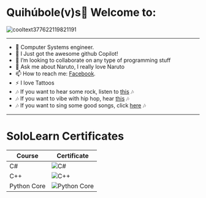 # Quihúbole(v)s👋 Welcome to: 

![cooltext377622119821191](https://user-images.githubusercontent.com/79481900/109228647-0003e180-7777-11eb-9281-fe789966b412.gif)

----

- 🔭 Computer Systems engineer.
- 🌱 I Just got the awesome github Copilot!
- 👯 I’m looking to collaborate on any type of programming stuff
- 💬 Ask me about Naruto, I really love Naruto
- 📫 How to reach me: <a href="https://www.facebook.com/Merio.UwU/">Facebook</a>.
- ⚡ I love Tattoos
- 🎶 If you want to hear some rock, listen to <a href="https://open.spotify.com/playlist/6xgUn34NDLJ4H0kHMunnlX?si=e728a79c2a814485" target="_blank">this</a> 🎶
- 🎶 If you want to vibe with hip hop, hear <a href="https://open.spotify.com/playlist/2BOmXNuY68bAvgeNBv41qj?si=d9ac230d3fe14258" target="_blank">this</a> 🎶
- 🎶 If you want to sing some good songs, click <a href="https://open.spotify.com/playlist/0cMz2nDxttLWlElagYaVX1?si=ac88cced586e44a0" target="_blank">here</a> 🎶
----
# SoloLearn Certificates

| Course      | Certificate |
|-------------|-------------|
| C#          | ![C#](https://user-images.githubusercontent.com/79481900/192201554-58af6339-d2ad-4adc-ba17-57ec3c688a9d.png) |
| C++         | ![C++](https://user-images.githubusercontent.com/79481900/192201584-11a131c7-7113-4394-985d-f7a0588395e1.png) |
| Python Core | ![Python Core](https://user-images.githubusercontent.com/79481900/192201565-1f63bb5a-2a88-48fc-9491-75caeddd1cbc.png) |
